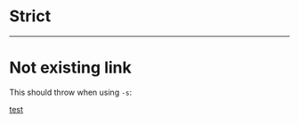 # Strict

---

# Not existing link

This should throw when using `-s`:

[test](./some-random-md-link)
